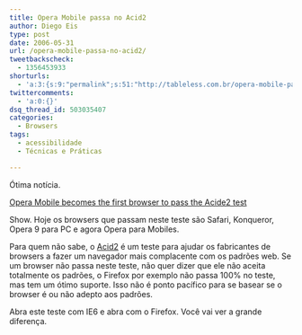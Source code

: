 ```yaml
---
title: Opera Mobile passa no Acid2
author: Diego Eis
type: post
date: 2006-05-31
url: /opera-mobile-passa-no-acid2/
tweetbackscheck:
  - 1356453933
shorturls:
  - 'a:3:{s:9:"permalink";s:51:"http://tableless.com.br/opera-mobile-passa-no-acid2";s:7:"tinyurl";s:26:"http://tinyurl.com/3ewasvn";s:4:"isgd";s:19:"http://is.gd/uDOFXR";}'
twittercomments:
  - 'a:0:{}'
dsq_thread_id: 503035407
categories:
  - Browsers
tags:
  - acessibilidade
  - Técnicas e Práticas

---
```

Ótima notícia.
  
[Opera Mobile becomes the first browser to pass the Acide2 test][1]

Show. Hoje os browsers que passam neste teste são Safari, Konqueror, Opera 9 para PC e agora Opera para Mobiles.

Para quem não sabe, o [Acid2][2] é um teste para ajudar os fabricantes de browsers a fazer um navegador mais complacente com os padrões web. Se um browser não passa neste teste, não quer dizer que ele não aceita totalmente os padrões, o Firefox por exemplo não passa 100% no teste, mas tem um ótimo suporte. Isso não é ponto pacífico para se basear se o browser é ou não adepto aos padrões.

Abra este teste com IE6 e abra com o Firefox. Você vai ver a grande diferença.

 [1]: http://operawatch.com/news/2006/05/opera-mobile-becomes-the-first-mobile-browser-to-pass-the-acid2-test.html
 [2]: http://www.webstandards.org/action/acid2/